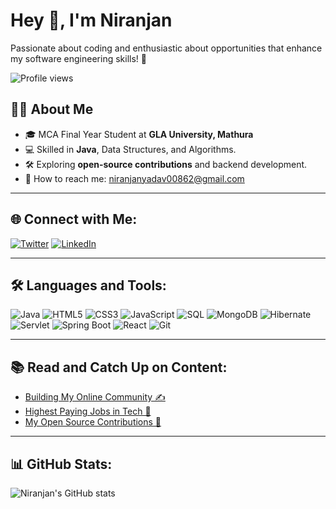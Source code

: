 # Hey 👋, I'm Niranjan

Passionate about coding and enthusiastic about opportunities that enhance my software engineering skills! 🚀

![Profile views](https://komarev.com/ghpvc/?username=Niranjanyadav8907&color=blue)

## 👩‍💻 About Me
- 🎓 MCA Final Year Student at **GLA University, Mathura**
- 💻 Skilled in **Java**, Data Structures, and Algorithms.
- 🛠️ Exploring **open-source contributions** and backend development.
- 📧 How to reach me: niranjanyadav00862@gmail.com

---

## 🌐 Connect with Me:
[![Twitter](https://img.shields.io/badge/-Twitter-1DA1F2?style=for-the-badge&logo=twitter&logoColor=white)](https://x.com/kumar_nira96907)
[![LinkedIn](https://img.shields.io/badge/-LinkedIn-0077B5?style=for-the-badge&logo=linkedin&logoColor=white)](https://www.linkedin.com/in/niranjan-kumar-086a91292/)

---

## 🛠️ Languages and Tools:
![Java](https://img.shields.io/badge/-Java-007396?style=for-the-badge&logo=java&logoColor=white)
![HTML5](https://img.shields.io/badge/-HTML5-E34F26?style=for-the-badge&logo=html5&logoColor=white)
![CSS3](https://img.shields.io/badge/-CSS3-1572B6?style=for-the-badge&logo=css3&logoColor=white)
![JavaScript](https://img.shields.io/badge/-JavaScript-F7DF1E?style=for-the-badge&logo=javascript&logoColor=black)
![SQL](https://img.shields.io/badge/-SQL-4479A1?style=for-the-badge&logo=postgresql&logoColor=white)
![MongoDB](https://img.shields.io/badge/-MongoDB-47A248?style=for-the-badge&logo=mongodb&logoColor=white)
![Hibernate](https://img.shields.io/badge/-Hibernate-59666C?style=for-the-badge&logo=hibernate&logoColor=white)
![Servlet](https://img.shields.io/badge/-Servlet-007396?style=for-the-badge&logo=java&logoColor=white)
![Spring Boot](https://img.shields.io/badge/-Spring%20Boot-6DB33F?style=for-the-badge&logo=springboot&logoColor=white)
![React](https://img.shields.io/badge/-React-61DAFB?style=for-the-badge&logo=react&logoColor=white)
![Git](https://img.shields.io/badge/-Git-F05032?style=for-the-badge&logo=git&logoColor=white)

---

## 📚 Read and Catch Up on Content:
- [Building My Online Community ✍️](#)
- [Highest Paying Jobs in Tech 💼](#)
- [My Open Source Contributions 🌟](#)

---

## 📊 GitHub Stats:
![Niranjan's GitHub stats](https://github-readme-stats.vercel.app/api?username=Niranjanyadav8907&show_icons=true&theme=radical)
